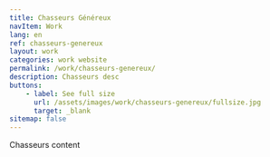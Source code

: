 ```yaml
---
title: Chasseurs Généreux
navItem: Work
lang: en
ref: chasseurs-genereux
layout: work
categories: work website
permalink: /work/chasseurs-genereux/
description: Chasseurs desc
buttons:
    - label: See full size
      url: /assets/images/work/chasseurs-genereux/fullsize.jpg
      target: _blank
sitemap: false
---
```


Chasseurs content
